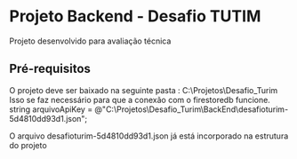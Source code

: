 # Projeto Backend - Desafio TUTIM

Projeto desenvolvido para avaliação técnica

## Pré-requisitos

O projeto deve ser baixado na seguinte pasta : C:\Projetos\Desafio_Turim
Isso se faz necessário para que a conexão com o firestoredb funcione.
string arquivoApiKey = @"C:\Projetos\Desafio_Turim\BackEnd\desafioturim-5d4810dd93d1.json";

O arquivo desafioturim-5d4810dd93d1.json já está incorporado na estrutura do projeto
